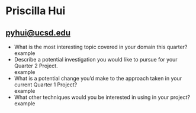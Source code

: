 # Priscilla Hui
## pyhui@ucsd.edu


* What is the most interesting topic covered in your domain this quarter? <br>
  example
* Describe a potential investigation you would like to pursue for your Quarter 2 Project. <br>
  example
* What is a potential change you’d make to the approach taken in your current Quarter 1 Project? <br>
  example
* What other techniques would you be interested in using in your project? <br>
  example
